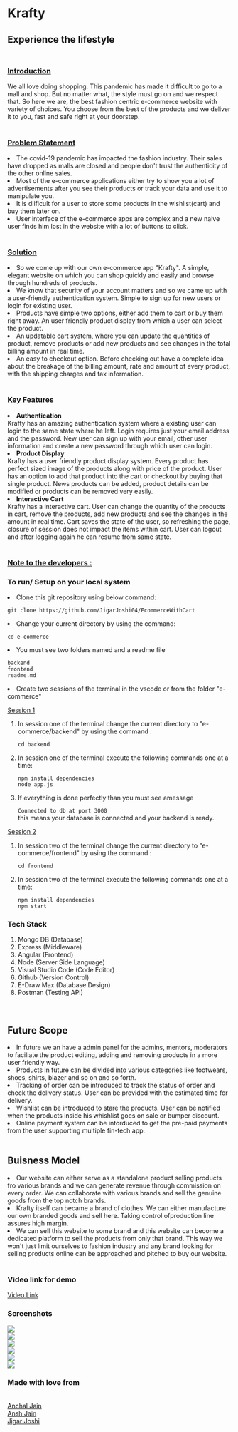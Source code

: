 # Krafty
## Experience the lifestyle<br><br>

<h3><b><u>Introduction</h3></b></u>
We all love doing shopping. This pandemic has made it difficult to go to a mall and shop. But no matter what, the style must go on and we respect that. So here we are, the best fashion centric e-commerce website with variety of choices. You choose from the best of the products and we deliver it to you, fast and safe right at your doorstep. <br><br>

<h3><b><u>Problem Statement</h3></b></u>
<li>The covid-19 pandemic has impacted the fashion industry. Their sales have dropped as malls are closed and people don't trust the authenticity of the other online sales.
<li> Most of the e-commerce applications either try to show you a lot of advertisements after you see their products or track your data and use it to manipulate you.
<li> It is diificult for a user to store some products in the wishlist(cart) and buy them later on. 
<li> User interface of the e-commerce apps are complex and a new naive user finds him lost in the website with a lot of buttons to click.<br><br>


<h3><b><u>Solution</h3></b></u>
<li> So we come up with our own e-commerce app "Krafty". A simple, elegant website on which you can shop quickly and easily and browse through hundreds of products.
<li> We know that security of your account matters and so we came up with a user-friendly authentication system. Simple to sign up for new users or login for existing user.
<li> Products have simple two options, either add them to cart or buy them right away. An user friendly product display from which a user can select the product.
<li> An updatable cart system, where you can update the quantities of product, remove products or add new products and see changes in the total billing amount in real time.
<li> An easy to checkout option. Before checking out have a complete idea about the breakage of the billing amount, rate and amount of every product, with the shipping charges and tax information.<br><br>


<h3><b><u> Key Features </h3></b></u>
<li><b> Authentication</b><br>
Krafty has an amazing authentication system where a existing user can login to the same state where he left. Login requires just your email address and the password. New user can sign up with your email, other user information and create a new password through which user can login.

<li><b> Product Display</b><br>
Krafty has a user friendly product display system. Every product has perfect sized image of the products along with price of the product. User has an option to add that product into the cart or checkout by buying that single product. News products can be added, product details can be modified or products can be removed very easily.

<li><b> Interactive Cart </b><br>
Krafty has a interactive cart. User can change the quantity of the products in cart, remove the products, add new products and see the changes in the amount in real time. Cart saves the state of the user, so refreshing the page, closure of session does not impact the items within cart. User can logout and after logging again he can resume from same state. <br><br>

<h3><b><u> Note to the developers :</h3></b></u> 
<h3><b> To run/ Setup on your local system </b></h3>
<li> Clone this git repository using below command:

`git clone https://github.com/JigarJoshi04/EcommerceWithCart`

<li> Change your current directory by using the command:

`cd e-commerce`

<li> You must see two folders named and a readme file

`backend` <br>
`frontend` <br>
`readme.md`

<li> Create two sessions of the terminal in the vscode or from the folder "e-commerce"<br>

<u>Session 1</u>
<ol><li>In session one of the terminal change the current directory to "e-commerce/backend" by using the command :

`cd backend` <br>
<li>In session one of the terminal execute the following commands one at a time:

`npm install dependencies` <br>
`node app.js` <br>

<li> If everything is done perfectly than you must see amessage 

`Connected to db at port 3000` <br>
this means your database is connected and your backend is ready.</ol>

<u>Session 2</u>
<ol><li>In session two of the terminal change the current directory to "e-commerce/frontend" by using the command :

`cd frontend` <br>
<li>In session two of the terminal execute the following commands one at a time:

`npm install dependencies` <br>
`npm start` <br></ol>



<h3><b>Tech Stack </b></h3>
<ol>
<li> Mongo DB (Database) </li>
<li> Express (Middleware)</li>
<li> Angular (Frontend)</li>
<li> Node (Server Side Language)</li>
<li> Visual Studio Code (Code Editor)</li>
<li> Github (Version Control) </li>
<li> E-Draw Max (Database Design) </li>
<li> Postman (Testing API)</li><br><br>
</ol>

## Future Scope


<li>In future we an have a admin panel for the admins, mentors, moderators to faciliate the product editing, adding and removing products in a more user friendly way.
<li>Products in future can be divided into various categories like footwears, shoes, shirts, blazer and so on and so forth.
<li>Tracking of order can be introduced to track the status of order and check the delivery status. User can be provided with the estimated time for delivery.
<li>Wishlist can be introduced to stare the products. User can be notified when the products inside his whishlist goes on sale or bumper discount.
<li>Online payment system can be intorduced to get the pre-paid payments from the user supporting multiple fin-tech app.<br><br>

## Buisness Model

<li>Our website can either serve as a standalone product selling products fro various brands and we can generate revenue through commission on every order. We can collaborate with various brands and sell the genuine goods from the top notch brands.

<li>Krafty itself can became a brand of clothes. We can either manufacture our own branded goods and sell here. Taking control ofproduction line assures high margin.

<li>We can sell this website to some brand and this website can become a dedicated platform to sell the products from only that brand. This way we won't just limit ourselves to fashion industry and any brand looking for selling products online can be approached and pitched to buy our website. <br><br>


<h3><b>Video link for demo</h3></b>

<a href= "https://youtube.com"> Video Link </a>


<h3><b>Screenshots</h3></b>
<div display=table; clear=both class="row">
<img src="screenshots/02.png"><br>
<img src="screenshots/01.png"><br>
<img src="screenshots/03.png"><br>
<img src="screenshots/04.png"><br>
<img src="screenshots/Screenshot (154).png"><br>
<img src="screenshots/Screenshot (155).png"><br>
<!--   Screenshot (154).png
  Screenshot (155).png -->
<!-- <img src="screenshots/05.png">
<img src="screenshots/06.png">
<img src="screenshots/07.png"> -->

</div>

<h3><b>Made with love from</h3></b>
<br>
<a href= "https://github.com/"> Anchal Jain </a><br>
<a href= "https://github.com/anshnt/"> Ansh Jain </a><br>
<a href= "https://github.com/JigarJoshi04/"> Jigar Joshi </a>




